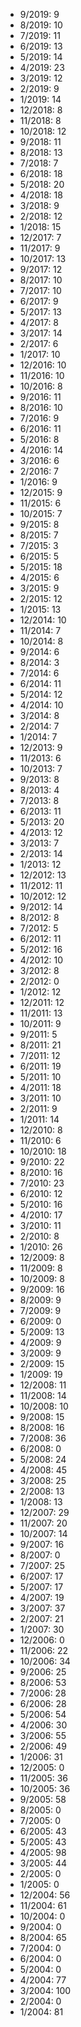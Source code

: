 *  9/2019: 9
*  8/2019: 10
*  7/2019: 11
*  6/2019: 13
*  5/2019: 14
*  4/2019: 23
*  3/2019: 12
*  2/2019: 9
*  1/2019: 14
*  12/2018: 8
*  11/2018: 8
*  10/2018: 12
*  9/2018: 11
*  8/2018: 13
*  7/2018: 7
*  6/2018: 18
*  5/2018: 20
*  4/2018: 18
*  3/2018: 9
*  2/2018: 12
*  1/2018: 15
*  12/2017: 7
*  11/2017: 9
*  10/2017: 13
*  9/2017: 12
*  8/2017: 10
*  7/2017: 10
*  6/2017: 9
*  5/2017: 13
*  4/2017: 8
*  3/2017: 14
*  2/2017: 6
*  1/2017: 10
*  12/2016: 10
*  11/2016: 10
*  10/2016: 8
*  9/2016: 11
*  8/2016: 10
*  7/2016: 9
*  6/2016: 11
*  5/2016: 8
*  4/2016: 14
*  3/2016: 6
*  2/2016: 7
*  1/2016: 9
*  12/2015: 9
*  11/2015: 6
*  10/2015: 7
*  9/2015: 8
*  8/2015: 7
*  7/2015: 3
*  6/2015: 5
*  5/2015: 18
*  4/2015: 6
*  3/2015: 9
*  2/2015: 12
*  1/2015: 13
*  12/2014: 10
*  11/2014: 7
*  10/2014: 8
*  9/2014: 6
*  8/2014: 3
*  7/2014: 6
*  6/2014: 11
*  5/2014: 12
*  4/2014: 10
*  3/2014: 8
*  2/2014: 7
*  1/2014: 7
*  12/2013: 9
*  11/2013: 6
*  10/2013: 7
*  9/2013: 8
*  8/2013: 4
*  7/2013: 8
*  6/2013: 11
*  5/2013: 20
*  4/2013: 12
*  3/2013: 7
*  2/2013: 14
*  1/2013: 12
*  12/2012: 13
*  11/2012: 11
*  10/2012: 12
*  9/2012: 14
*  8/2012: 8
*  7/2012: 5
*  6/2012: 11
*  5/2012: 16
*  4/2012: 10
*  3/2012: 8
*  2/2012: 0
*  1/2012: 12
*  12/2011: 12
*  11/2011: 13
*  10/2011: 9
*  9/2011: 5
*  8/2011: 21
*  7/2011: 12
*  6/2011: 19
*  5/2011: 10
*  4/2011: 18
*  3/2011: 10
*  2/2011: 9
*  1/2011: 14
*  12/2010: 8
*  11/2010: 6
*  10/2010: 18
*  9/2010: 22
*  8/2010: 16
*  7/2010: 23
*  6/2010: 12
*  5/2010: 16
*  4/2010: 17
*  3/2010: 11
*  2/2010: 8
*  1/2010: 26
*  12/2009: 8
*  11/2009: 8
*  10/2009: 8
*  9/2009: 16
*  8/2009: 9
*  7/2009: 9
*  6/2009: 0
*  5/2009: 13
*  4/2009: 9
*  3/2009: 9
*  2/2009: 15
*  1/2009: 19
*  12/2008: 11
*  11/2008: 14
*  10/2008: 10
*  9/2008: 15
*  8/2008: 16
*  7/2008: 36
*  6/2008: 0
*  5/2008: 24
*  4/2008: 45
*  3/2008: 25
*  2/2008: 13
*  1/2008: 13
*  12/2007: 29
*  11/2007: 20
*  10/2007: 14
*  9/2007: 16
*  8/2007: 0
*  7/2007: 25
*  6/2007: 17
*  5/2007: 17
*  4/2007: 19
*  3/2007: 37
*  2/2007: 21
*  1/2007: 30
*  12/2006: 0
*  11/2006: 22
*  10/2006: 34
*  9/2006: 25
*  8/2006: 53
*  7/2006: 28
*  6/2006: 28
*  5/2006: 54
*  4/2006: 30
*  3/2006: 55
*  2/2006: 49
*  1/2006: 31
*  12/2005: 0
*  11/2005: 36
*  10/2005: 36
*  9/2005: 58
*  8/2005: 0
*  7/2005: 0
*  6/2005: 43
*  5/2005: 43
*  4/2005: 98
*  3/2005: 44
*  2/2005: 0
*  1/2005: 0
*  12/2004: 56
*  11/2004: 61
*  10/2004: 0
*  9/2004: 0
*  8/2004: 65
*  7/2004: 0
*  6/2004: 0
*  5/2004: 0
*  4/2004: 77
*  3/2004: 100
*  2/2004: 0
*  1/2004: 81